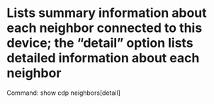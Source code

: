 # Lists summary information about each neighbor connected to this device; the “detail” option lists detailed information about each neighbor

Command: show cdp neighbors[detail]